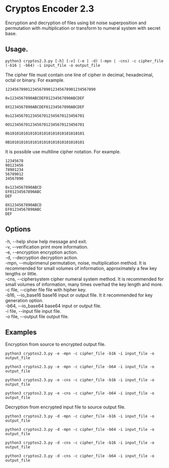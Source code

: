 # Cryptos Encoder 2.3

Encryption and decryption of files using bit noise superposition and permutation with multiplication or transform to numeral system with secret base.

## Usage.

`python3 cryptos2.3.py [-h] [-v] (-e | -d) (-mpn | -cns) -c cipher_file (-b16 | -b64) -i input_file -o output_file`

The cipher file must contain one line of cipher in decimal, hexadecimal, octal or binary. For example.

`1234567890123456789012345678901234567890`

`0x1234567890ABCDEF01234567890ABCDEF`

`0X1234567890ABCDEF01234567890ABCDEF`

`0o123456701234567012345670123456701`

`0O123456701234567012345670123456701`

`0b101010101010101010101010101010101`

`0B101010101010101010101010101010101`

It is possible use multiline cipher notation. For example.

```
12345678
90123456
78901234
56789012
34567890
```
```
0x1234567890ABCD
EF01234567890ABC
DEF
```
```
0X1234567890ABCD
EF01234567890ABC
DEF
```

## Options

-h, --help              show help message and exit.  
-v, --verification      print more information.  
-e, --encryption        encryption action.  
-d, --decryption        decryption action.  
-mpn, --mulprimenul     permutation, noise, multiplication method. It is recommended for small volumes of information, approximately a few key lengths or little.  
-cns, --ciphersystem    cipher numeral system method. It is recommended for small volumes of information, many times overhad the key length and more.  
-c file, --cipher file  file with hipher key.  
-b16, --io_base16       base16 input or output file. It it recommended for key generation option.  
-b64, --io_base64       base64 input or output file.  
-i file, --input file   input file.  
-o file, --output file  output file.  

## Examples

Encryption from source to encrypted output file.

`python3 cryptos2.3.py -e -mpn -c cipher_file -b16 -i input_file -o output_file`

`python3 cryptos2.3.py -e -mpn -c cipher_file -b64 -i input_file -o output_file`

`python3 cryptos2.3.py -e -cns -c cipher_file -b16 -i input_file -o output_file`

`python3 cryptos2.3.py -e -cns -c cipher_file -b64 -i input_file -o output_file`

Decryption from encrypted input file to source output file.

`python3 cryptos2.3.py -d -mpn -c cipher_file -b16 -i input_file -o output_file`

`python3 cryptos2.3.py -d -mpn -c cipher_file -b64 -i input_file -o output_file`

`python3 cryptos2.3.py -d -cns -c cipher_file -b16 -i input_file -o output_file`

`python3 cryptos2.3.py -d -cns -c cipher_file -b64 -i input_file -o output_file`
